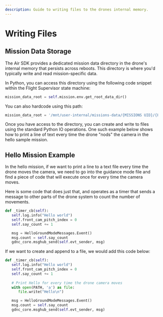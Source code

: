 ```yaml
---
description: Guide to writing files to the drones internal memory.
---
```


# Writing Files

## **Mission Data Storage**

The Air SDK provides a dedicated mission data directory in the drone's internal memory that persists across reboots. This directory is where you'd typically write and read mission-specific data.

In Python, you can access this directory using the following code snippet within the Flight Supervisor state machine:

```python
mission_data_root = self.mission.env.get_root_data_dir()
```

You can also hardcode using this path:

```python
mission_data_root = '/mnt/user-internal/missions-data/{MISSIONS UID}/{FILE NAME}'
```

Once you have access to the directory, you can create and write to files using the standard Python IO operations. One such example below shows how to print a line of text every time the drone "nods" the camera in the hello sample mission.

## Hello Mission Example

In the hello mission, if we want to print a line to a text file every time the drone moves the camera, we need to go into the guidance mode file and find a piece of code that will execute once for every time the camera moves.

Here is some code that does just that, and operates as a timer that sends a message to other parts of the drone system to count the number of movements.

```python
def _timer_cb(self):
   self.log.info("Hello world")
   self.front_cam_pitch_index = 0
   self.say_count += 1

   msg = HelloGroundModeMessages.Event()
   msg.count = self.say_count
   gdnc_core.msghub_send(self.evt_sender, msg)
```

If we want to create and append to a file, we would add this code below:

```python
def _timer_cb(self):
   self.log.info("Hello world")
   self.front_cam_pitch_index = 0
   self.say_count += 1
   
   # Print Hello for every time the drone camera moves
   with open(PATH, 'a') as file:
      file.write("Hello\n")

   msg = HelloGroundModeMessages.Event()
   msg.count = self.say_count
   gdnc_core.msghub_send(self.evt_sender, msg)
```
